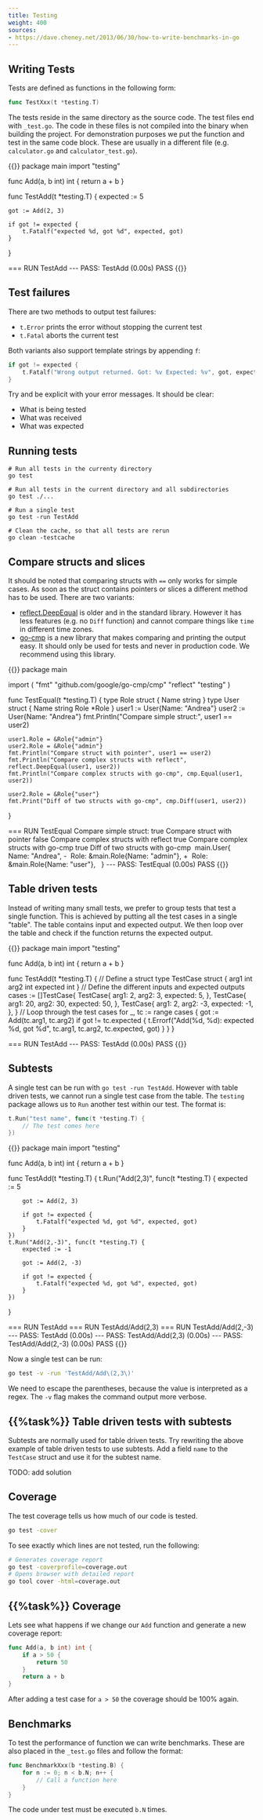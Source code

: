 ```yaml
---
title: Testing
weight: 400
sources:
- https://dave.cheney.net/2013/06/30/how-to-write-benchmarks-in-go
---
```



## Writing Tests

Tests are defined as functions in the following form:

```go
func TestXxx(t *testing.T)
```

The tests reside in the same directory as the source code. The test files end with `_test.go`. The code in these files is not compiled into the binary when building the project. For demonstration purposes we put the function and test in the same code block. These are usually in a different file (e.g. `calculator.go` and `calculator_test.go`).

{{<go-playground>}}
package main
import "testing"

func Add(a, b int) int {
    return a + b
}

func TestAdd(t *testing.T) {
	expected := 5

	got := Add(2, 3)

	if got != expected {
		t.Fatalf("expected %d, got %d", expected, got)
	}
}
<!--output-->
=== RUN   TestAdd
--- PASS: TestAdd (0.00s)
PASS
{{</go-playground>}}


## Test failures

There are two methods to output test failures:

* `t.Error` prints the error without stopping the current test
* `t.Fatal` aborts the current test

Both variants also support template strings by appending `f`:

```go
if got != expected {
    t.Fatalf("Wrong output returned. Got: %v Expected: %v", got, expected)
}
```

Try and be explicit with your error messages. It should be clear:

* What is being tested
* What was received
* What was expected


## Running tests

```shell
# Run all tests in the currenty directory
go test

# Run all tests in the current directory and all subdirectories
go test ./...

# Run a single test
go test -run TestAdd

# Clean the cache, so that all tests are rerun
go clean -testcache
```


## Compare structs and slices

It should be noted that comparing structs with `==` only works for simple cases. As soon as the struct contains pointers or slices a different method has to be used. There are two variants:

* [reflect.DeepEqual](https://pkg.go.dev/reflect#DeepEqual) is older and in the standard library. However it has less features (e.g. no `Diff` function) and cannot compare things like `time` in different time zones.
* [go-cmp](https://pkg.go.dev/github.com/google/go-cmp/cmp) is a new library that makes comparing and printing the output easy. It should only be used for tests and never in production code. We recommend using this library.

{{<go-playground>}}
package main

import (
  "fmt"
  "github.com/google/go-cmp/cmp"
  "reflect"
  "testing"
)

func TestEqual(t *testing.T) {
    type Role struct {
        Name string
    }
	type User struct {
		Name string
        Role *Role
	}
    user1 := User{Name: "Andrea"}
    user2 := User{Name: "Andrea"}
	fmt.Println("Compare simple struct:", user1 == user2)

    user1.Role = &Role{"admin"}
    user2.Role = &Role{"admin"}
	fmt.Println("Compare struct with pointer", user1 == user2)
	fmt.Println("Compare complex structs with reflect", reflect.DeepEqual(user1, user2))
	fmt.Println("Compare complex structs with go-cmp", cmp.Equal(user1, user2))

    user2.Role = &Role{"user"}
    fmt.Print("Diff of two structs with go-cmp", cmp.Diff(user1, user2))
}
<!--output-->
=== RUN   TestEqual
Compare simple struct: true
Compare struct with pointer false
Compare complex structs with reflect true
Compare complex structs with go-cmp true
Diff of two structs with go-cmp  main.User{
  	Name: "Andrea",
- 	Role: &main.Role{Name: "admin"},
+ 	Role: &main.Role{Name: "user"},
  }
--- PASS: TestEqual (0.00s)
PASS
{{</go-playground>}}


## Table driven tests

Instead of writing many small tests, we prefer to group tests that test a single function. This is achieved by putting all the test cases in a single "table". The table contains input and expected output. We then loop over the table and check if the function returns the expected output.

{{<go-playground>}}
package main
import "testing"

func Add(a, b int) int {
    return a + b
}

func TestAdd(t *testing.T) {
    // Define a struct
    type TestCase struct {
        arg1 int
        arg2 int
        expected int
    }
    // Define the different inputs and expected outputs
    cases := []TestCase{
        TestCase{
            arg1: 2,
            arg2: 3,
            expected: 5,
        },
        TestCase{
            arg1: 20,
            arg2: 30,
            expected: 50,
        },
        TestCase{
            arg1: 2,
            arg2: -3,
            expected: -1,
        },
    }
    // Loop through the test cases
	for _, tc := range cases {
		got := Add(tc.arg1, tc.arg2)
		if got != tc.expected {
			t.Errorf("Add(%d, %d): expected %d, got %d", tc.arg1, tc.arg2, tc.expected, got)
		}
	}
}
<!--output-->
=== RUN   TestAdd
--- PASS: TestAdd (0.00s)
PASS
{{</go-playground>}}


## Subtests

A single test can be run with `go test -run TestAdd`. However with table driven tests, we cannot run a single test case from the table. The `testing` package allows us to `Run` another test within our test. The format is:

```go
t.Run("test name", func(t *testing.T) {
    // The test comes here
})
```

{{<go-playground>}}
package main
import "testing"

func Add(a, b int) int {
    return a + b
}

func TestAdd(t *testing.T) {
    t.Run("Add(2,3)", func(t *testing.T) {
	    expected := 5

	    got := Add(2, 3)

	    if got != expected {
	    	t.Fatalf("expected %d, got %d", expected, got)
	    }
    })
    t.Run("Add(2,-3)", func(t *testing.T) {
	    expected := -1

	    got := Add(2, -3)

	    if got != expected {
	    	t.Fatalf("expected %d, got %d", expected, got)
	    }
    })
}
<!--output-->
=== RUN   TestAdd
=== RUN   TestAdd/Add(2,3)
=== RUN   TestAdd/Add(2,-3)
--- PASS: TestAdd (0.00s)
    --- PASS: TestAdd/Add(2,3) (0.00s)
    --- PASS: TestAdd/Add(2,-3) (0.00s)
PASS
{{</go-playground>}}

Now a single test can be run:

```bash
go test -v -run 'TestAdd/Add\(2,3\)'
```

We need to escape the parentheses, because the value is interpreted as a regex. The `-v` flag makes the command output more verbose.


## {{%task%}} Table driven tests with subtests

Subtests are normally used for table driven tests. Try rewriting the above example of table driven tests to use subtests. Add a field `name` to the `TestCase` struct and use it for the subtest name.

TODO: add solution


## Coverage

The test coverage tells us how much of our code is tested.

```bash
go test -cover
```

To see exactly which lines are not tested, run the following:

```bash
# Generates coverage report
go test -coverprofile=coverage.out
# Opens browser with detailed report
go tool cover -html=coverage.out
```


## {{%task%}} Coverage

Lets see what happens if we change our `Add` function and generate a new coverage report:

```go
func Add(a, b int) int {
    if a > 50 {
        return 50
    }
    return a + b
}
```

After adding a test case for `a > 50` the coverage should be 100% again.


## Benchmarks

To test the performance of function we can write benchmarks. These are also placed in the `_test.go` files and follow the format:

```go
func BenchmarkXxx(b *testing.B) {
    for n := 0; n < b.N; n++ {
        // Call a function here
    }
}
```

The code under test must be executed `b.N` times.
